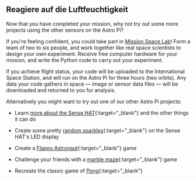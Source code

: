 ## Reagiere auf die Luftfeuchtigkeit

Now that you have completed your mission, why not try out some more projects using the other sensors on the Astro Pi?

If you're feeling confident, you could take part in [Mission Space Lab](https://astro-pi.org/missions/space-lab/)! Form a team of two to six people, and work together like real space scientists to design your own experiment. Receive free computer hardware for your mission, and write the Python code to carry out your experiment.

If you achieve flight status, your code will be uploaded to the International Space Station, and will run on the Astro Pi for three hours (two orbits). Any data your code gathers in space — image or sensor data files — will be downloaded and returned to you for analysis.

Alternatively you might want to try out one of our other Astro Pi projects:

+ Learn [more about the Sense HAT](https://projects.raspberrypi.org/de-DE/projects/getting-started-with-the-sense-hat){:target="_blank"} and the other things it can do

+ Create some pretty [random sparkles](https://projects.raspberrypi.org/de-DE/projects/sense-hat-random-sparkles){:target="_blank"} on the Sense HAT's LED display

+ Create a [Flappy Astronaut](https://projects.raspberrypi.org/de-DE/projects/flappy-astronaut){:target="_blank"} game

+ Challenge your friends with a [marble maze](https://projects.raspberrypi.org/de-DE/projects/sense-hat-marble-maze){:target="_blank"} game

+ Recreate the classic game of [Pong](https://projects.raspberrypi.org/de-DE/projects/sense-hat-pong){:target="_blank"}
